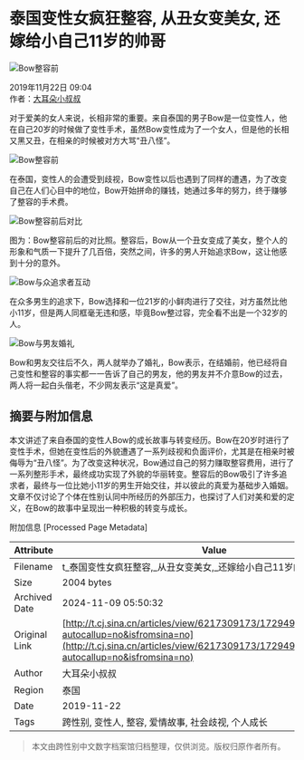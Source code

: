 # 泰国变性女疯狂整容, 从丑女变美女, 还嫁给小自己11岁的帅哥

![Bow整容前](//k.sinaimg.cn/n/sinacn20191122ac/111/w550h361/20191122/8258-iittafq8834857.jpg/w700d1q75cms.jpg)

2019年11月22日 09:04  
作者：[大耳朵小叔叔](//t.cj.sina.com.cn/k/article/author_article/6217309173)  

对于爱美的女人来说，长相非常的重要。来自泰国的男子Bow是一位变性人，他在自己20岁的时候做了变性手术，虽然Bow变性成为了一个女人，但是他的长相又黑又丑，在相亲的时候被对方大骂“丑八怪”。

![Bow整容前](//k.sinaimg.cn/n/sinacn20191122ac/222/w640h382/20191122/5fd3-iittafq8834858.jpg/w700d1q75cms.jpg)

在泰国，变性人的会遭受到歧视，Bow变性以后也遇到了同样的遭遇，为了改变自己在人们心目中的地位，Bow开始拼命的赚钱，她通过多年的努力，终于赚够了整容的手术费。

![Bow整容前后对比](//k.sinaimg.cn/n/sinacn20191122ac/182/w600h382/20191122/8b14-iittafq8834882.jpg/w700d1q75cms.jpg)

图为：Bow整容前后的对比照。整容后，Bow从一个丑女变成了美女，整个人的形象和气质一下提升了几百倍，突然之间，许多的男人开始追求Bow，这让他感到十分的意外。

![Bow与众追求者互动](//k.sinaimg.cn/n/sinacn20191122ac/72/w524h348/20191122/36ef-iittafq8834864.jpg/w700d1q75cms.jpg)

在众多男生的追求下，Bow选择和一位21岁的小鲜肉进行了交往，对方虽然比他小11岁，但是两人同框毫无违和感，毕竟Bow整过容，完全看不出是一个32岁的人。

![Bow与男友婚礼](//k.sinaimg.cn/n/sinacn20191122ac/65/w541h324/20191122/7d19-iittafq8834880.jpg/w700d1q75cms.jpg)

Bow和男友交往后不久，两人就举办了婚礼，Bow表示，在结婚前，他已经将自己变性和整容的事实都一一告诉了自己的男友，他的男友并不介意Bow的过去，两人将一起白头偕老，不少网友表示“这是真爱”。

## 摘要与附加信息

<!-- tcd_abstract -->
本文讲述了来自泰国的变性人Bow的成长故事与转变经历。Bow在20岁时进行了变性手术，但她在变性后的外貌遭遇了一系列歧视和负面评价，尤其是在相亲时被侮辱为“丑八怪”。为了改变这种状况，Bow通过自己的努力赚取整容费用，进行了一系列整形手术，最终成功实现了外貌的华丽转变。整容后的Bow吸引了许多追求者，最终与一位比她小11岁的男生开始交往，并以彼此的真爱为基础步入婚姻。文章不仅讨论了个体在性别认同中所经历的外部压力，也探讨了人们对美和爱的定义，在Bow的故事中呈现出一种积极的转变与成长。
<!-- tcd_abstract_end -->

附加信息 [Processed Page Metadata]

| Attribute       | Value                                  |
|-----------------|----------------------------------------|
| Filename        | t_泰国变性女疯狂整容,_从丑女变美女,_还嫁给小自己11岁的帅哥.md                             |
| Size            | 2004 bytes                           |
| Archived Date   | 2024-11-09 05:50:32                             |
| Original Link   | [http://t.cj.sina.cn/articles/view/6217309173/172949bf500100n23q?autocallup=no&isfromsina=no](http://t.cj.sina.cn/articles/view/6217309173/172949bf500100n23q?autocallup=no&isfromsina=no)                       |
| Author          | 大耳朵小叔叔                               |
| Region          | 泰国                               |
| Date            | 2019-11-22                                 |
| Tags            | 跨性别, 变性人, 整容, 爱情故事, 社会歧视, 个人成长                                 |
>
> 本文由跨性别中文数字档案馆归档整理，仅供浏览。版权归原作者所有。
>